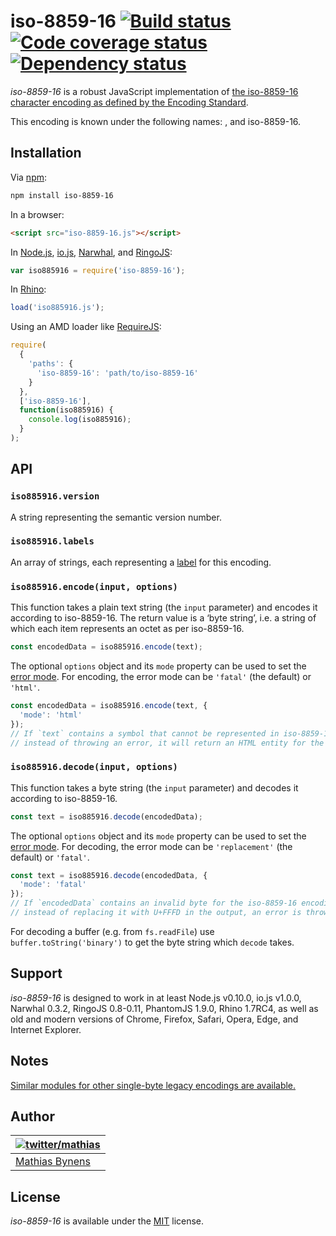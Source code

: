 # iso-8859-16 [![Build status](https://travis-ci.org/mathiasbynens/iso-8859-16.svg?branch=master)](https://travis-ci.org/mathiasbynens/iso-8859-16) [![Code coverage status](https://coveralls.io/repos/mathiasbynens/iso-8859-16/badge.svg)](https://coveralls.io/r/mathiasbynens/iso-8859-16) [![Dependency status](https://gemnasium.com/mathiasbynens/iso-8859-16.svg)](https://gemnasium.com/mathiasbynens/iso-8859-16)

_iso-8859-16_ is a robust JavaScript implementation of [the iso-8859-16 character encoding as defined by the Encoding Standard](https://encoding.spec.whatwg.org/#iso-8859-16).

This encoding is known under the following names: , and iso-8859-16.

## Installation

Via [npm](https://www.npmjs.com/):

```bash
npm install iso-8859-16
```

In a browser:

```html
<script src="iso-8859-16.js"></script>
```

In [Node.js](https://nodejs.org/), [io.js](https://iojs.org/), [Narwhal](http://narwhaljs.org/), and [RingoJS](http://ringojs.org/):

```js
var iso885916 = require('iso-8859-16');
```

In [Rhino](https://www.mozilla.org/rhino/):

```js
load('iso885916.js');
```

Using an AMD loader like [RequireJS](http://requirejs.org/):

```js
require(
  {
    'paths': {
      'iso-8859-16': 'path/to/iso-8859-16'
    }
  },
  ['iso-8859-16'],
  function(iso885916) {
    console.log(iso885916);
  }
);
```

## API

### `iso885916.version`

A string representing the semantic version number.

### `iso885916.labels`

An array of strings, each representing a [label](https://encoding.spec.whatwg.org/#label) for this encoding.

### `iso885916.encode(input, options)`

This function takes a plain text string (the `input` parameter) and encodes it according to iso-8859-16. The return value is a ‘byte string’, i.e. a string of which each item represents an octet as per iso-8859-16.

```js
const encodedData = iso885916.encode(text);
```

The optional `options` object and its `mode` property can be used to set the [error mode](https://encoding.spec.whatwg.org/#error-mode). For encoding, the error mode can be `'fatal'` (the default) or `'html'`.

```js
const encodedData = iso885916.encode(text, {
  'mode': 'html'
});
// If `text` contains a symbol that cannot be represented in iso-8859-16,
// instead of throwing an error, it will return an HTML entity for the symbol.
```

### `iso885916.decode(input, options)`

This function takes a byte string (the `input` parameter) and decodes it according to iso-8859-16.

```js
const text = iso885916.decode(encodedData);
```

The optional `options` object and its `mode` property can be used to set the [error mode](https://encoding.spec.whatwg.org/#error-mode). For decoding, the error mode can be `'replacement'` (the default) or `'fatal'`.

```js
const text = iso885916.decode(encodedData, {
  'mode': 'fatal'
});
// If `encodedData` contains an invalid byte for the iso-8859-16 encoding,
// instead of replacing it with U+FFFD in the output, an error is thrown.
```

For decoding a buffer (e.g. from `fs.readFile`) use `buffer.toString('binary')` to get the byte string which `decode` takes.

## Support

_iso-8859-16_ is designed to work in at least Node.js v0.10.0, io.js v1.0.0, Narwhal 0.3.2, RingoJS 0.8-0.11, PhantomJS 1.9.0, Rhino 1.7RC4, as well as old and modern versions of Chrome, Firefox, Safari, Opera, Edge, and Internet Explorer.

## Notes

[Similar modules for other single-byte legacy encodings are available.](https://www.npmjs.com/browse/keyword/legacy-encoding)

## Author

| [![twitter/mathias](https://gravatar.com/avatar/24e08a9ea84deb17ae121074d0f17125?s=70)](https://twitter.com/mathias "Follow @mathias on Twitter") |
|---|
| [Mathias Bynens](https://mathiasbynens.be/) |

## License

_iso-8859-16_ is available under the [MIT](https://mths.be/mit) license.
